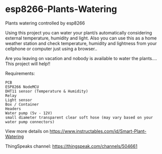 # esp8266-Plants-Watering
Plants watering controlled by esp8266

Using this project you can water your plant/s automatically considering external temperature, humidity and light. Also you can use this as a home weather station and check temperature, humidity and lightness from your cellphone or computer just using a browser..

Are you leaving on vacation and nobody is available to water the plants.... This project will help!!

Requirements:

    PCB
    ESP8266 NodeMCU
    DHT11 sensor (Temperature & Humidity)
    Relay
    Light sensor
    Box / Container
    Headers
    Water pump (5v - 12V)
    small diameter transparent clear soft hose (may vary based on your water pump connectors)

View more details on https://www.instructables.com/id/Smart-Plant-Watering

ThingSpeaks channel: https://thingspeak.com/channels/504661
